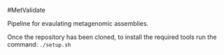 #MetValidate

Pipeline for evaulating metagenomic assemblies.

Once the repository has been cloned, to install the required tools run the command:
```./setup.sh```
